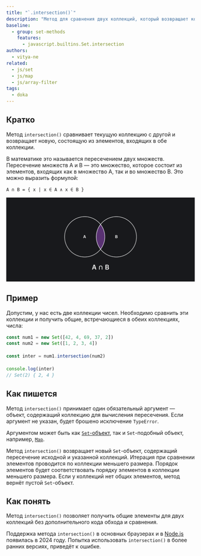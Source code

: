 ```yaml
---
title: "`.intersection()`"
description: "Метод для сравнения двух коллекций, который возвращает коллекцию общих элементов."
baseline:
  - group: set-methods
    features:
      - javascript.builtins.Set.intersection
authors:
  - vitya-ne
related:
  - js/set
  - js/map
  - js/array-filter
tags:
  - doka
---
```


## Кратко

Метод `intersection()` сравнивает текущую коллекцию с другой и возвращает новую, состоящую из элементов, входящих в обе коллекции.

В математике это называется пересечением двух множеств. Пересечение множеств A и B — это множество, которое состоит из элементов, входящих как в множество А, так и во множество B. Это можно выразить формулой:

```
A ∩ B = { x | x ∈ A ∧ x ∈ B }
```

![Пересечение двух множеств](images/set-intersection.png)

## Пример

Допустим, у нас есть две коллекции чисел. Необходимо сравнить эти коллекции и получить общие, встречающиеся в обеих коллекциях, числа:

```js
const num1 = new Set([42, 4, 69, 37, 2])
const num2 = new Set([1, 2, 3, 4])

const inter = num1.intersection(num2)

console.log(inter)
// Set(2) { 2, 4 }
```

## Как пишется

Метод `intersection()` принимает один обязательный аргумент — объект, содержащий коллекцию для вычисления пересечения. Если аргумент не указан, будет брошено исключение `TypeError`.

Аргументом может быть как [`Set`-объект](/js/set/), так и `Set`-подобный объект, например, [`Map`](/js/map/).

Метод `intersection()` возвращает новый `Set`-объект, содержащий пересечение исходной и указанной коллекций. Итерация при сравнении элементов проводится по коллекции меньшего размера. Порядок элементов будет соответствовать порядку элементов в коллекции меньшего размера. Если у коллекций нет общих элементов, метод вернёт пустой `Set`-объект.

## Как понять

Метод `intersection()` позволяет получить общие элементы для двух коллекций без дополнительного кода обхода и сравнения.

Поддержка метода `intersection()` в основных браузерах и в [Node.js](/tools/nodejs/) появилась в 2024 году. Попытка использовать `intersection()` в более ранних версиях, приведёт к ошибке.
